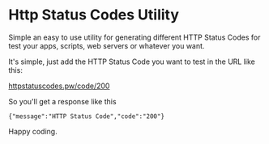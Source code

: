 # Http Status Codes Utility

Simple an easy to use utility for generating different HTTP Status Codes for test your apps, scripts, web servers or whatever you want.

It's simple, just add the HTTP Status Code you want to test in the URL like this:

[httpstatuscodes.pw/code/200](http://httpstatuscodes.pw/code/200)

So you'll get a response like this

`{"message":"HTTP Status Code","code":"200"}`

Happy coding.